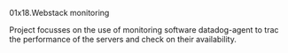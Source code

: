 01x18.Webstack monitoring

Project focusses on the use of monitoring software datadog-agent to trac the performance of the servers and check on their availability.